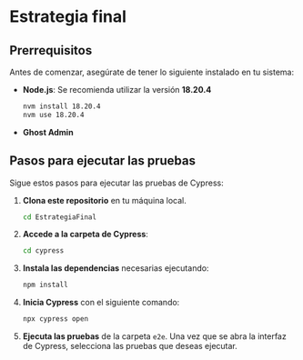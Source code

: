 # Estrategia final

## Prerrequisitos

Antes de comenzar, asegúrate de tener lo siguiente instalado en tu sistema:

- **Node.js**: Se recomienda utilizar la versión **18.20.4**

  ```bash
  nvm install 18.20.4
  nvm use 18.20.4
  ```
- **Ghost Admin**

## Pasos para ejecutar las pruebas

Sigue estos pasos para ejecutar las pruebas de Cypress:

1. **Clona este repositorio** en tu máquina local.

   ```bash
   cd EstrategiaFinal
   ```

3. **Accede a la carpeta de Cypress**:

   ```bash
   cd cypress
   ```

4. **Instala las dependencias** necesarias ejecutando:

   ```bash
   npm install
   ```

5. **Inicia Cypress** con el siguiente comando:

   ```bash
   npx cypress open
   ```

6. **Ejecuta las pruebas** de la carpeta `e2e`. Una vez que se abra la interfaz de Cypress, selecciona las pruebas que deseas ejecutar.

